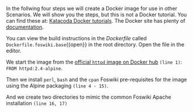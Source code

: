  In the follwing four steps we will create a Docker image for use in other Scenarios. We will show you the steps, but this is not a Docker tutorial. You can find these at: [Katacoda Docker tutorials](https://www.katacoda.com/courses/docker). The Docker site has plenty of [documentation](https://docs.docker.com/).

 You can view the build instructions in the _Dockerfile_ called `Dockerfile.foswiki.base`{{open}} in the root directory. Open the file in the editor.

 We start the image from the [official `httpd` image on Docker hub](https://docs.docker.com/docker-hub/official_images/) `(line 1)`: `FROM httpd:2.4-alpine`.

 Then we install `perl`, `bash` and the `cpan` Foswiki pre-requisites for the image using the Alpine packaging `(line 4 - 15)`.

 And we create two directories to mimic the common Foswiki Apache installation `(line 16, 17)`

